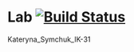 # Lab [![Build Status](https://travis-ci.com/katyasymchuk/Lab.svg?branch=main)](https://travis-ci.com/katyasymchuk/Lab)
Kateryna_Symchuk_IK-31
